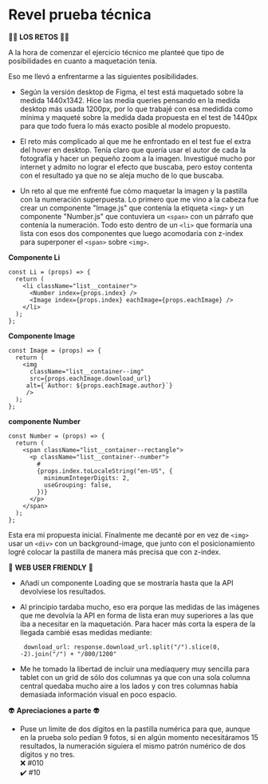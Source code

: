 # Revel prueba técnica

:woman_juggling: **LOS RETOS** :woman_juggling:

A la hora de comenzar el ejercicio técnico me planteé que tipo de posibilidades en cuanto a maquetación tenía.

Eso me llevó a enfrentarme a las siguientes posibilidades.

- Según la versión desktop de Figma, el test está maquetado sobre la medida 1440x1342.
  Hice las media queries pensando en la medida desktop más usada 1200px, por lo que trabajé con esa medidida como mínima y maqueté sobre la medida dada propuesta en el test de 1440px para que todo fuera lo más exacto posible al modelo propuesto.

- El reto más complicado al que me he enfrontado en el test fue el extra del hover en desktop.
  Tenía claro que quería usar el autor de cada la fotografía y hacer un pequeño zoom a la imagen. Investigué mucho por internet y admito no lograr el efecto que buscaba, pero estoy contenta con el resultado ya que no se aleja mucho de lo que buscaba.
- Un reto al que me enfrenté fue cómo maquetar la imagen y la pastilla con la numeración superpuesta. Lo primero que me vino a la cabeza fue crear un componente "Image.js" que contenía la etiqueta `<img>` y un componente "Number.js" que contuviera un `<span>` con un párrafo que contenía la numeración. Todo esto dentro de un `<li>` que formaría una lista con esos dos componentes que luego acomodaría con z-index para superponer el `<span>` sobre `<img>`.

**Componente Li**

```
const Li = (props) => {
  return (
    <li className="list__container">
      <Number index={props.index} />
      <Image index={props.index} eachImage={props.eachImage} />
    </li>
  );
};
```

**Componente Image**

```
const Image = (props) => {
  return (
    <img
      className="list__container--img"
      src={props.eachImage.download_url}
     alt={`Author: ${props.eachImage.author}`}
     />
  );
};
```

**componente Number**

```
const Number = (props) => {
  return (
    <span className="list__container--rectangle">
      <p className="list__container--number">
        #
        {props.index.toLocaleString("en-US", {
          minimumIntegerDigits: 2,
          useGrouping: false,
        })}
      </p>
    </span>
  );
};
```

Esta era mi propuesta inicial.
Finalmente me decanté por en vez de `<img>` usar un `<div>` con un background-image, que junto con el posicionamiento logré colocar la pastilla de manera más precisa que con z-index.

:eyes: **WEB USER FRIENDLY** :eyes:

- Añadí un componente Loading que se mostraría hasta que la API devolviese los resultados.
- Al principio tardaba mucho, eso era porque las medidas de las imágenes que me devolvía la API en forma de lista eran muy superiores a las que iba a necesitar en la maquetación.
  Para hacer más corta la espera de la llegada cambié esas medidas mediante:

  ```
   download_url: response.download_url.split("/").slice(0, -2).join("/") + "/800/1200"
  ```

- Me he tomado la libertad de incluir una mediaquery muy sencilla para tablet con un grid de sólo dos columnas ya que con una sola columna central quedaba mucho aire a los lados y con tres columnas había demasiada información visual en poco espacio.

:alien: **Apreciaciones a parte** :alien:

- Puse un limite de dos dígitos en la pastilla numérica para que, aunque en la prueba solo pedían 9 fotos, si en algún momento necesitáramos 15 resultados, la numeración siguiera el mismo patrón numérico de dos dígitos y no tres.  
  :x: #010  
  :heavy_check_mark: #10
